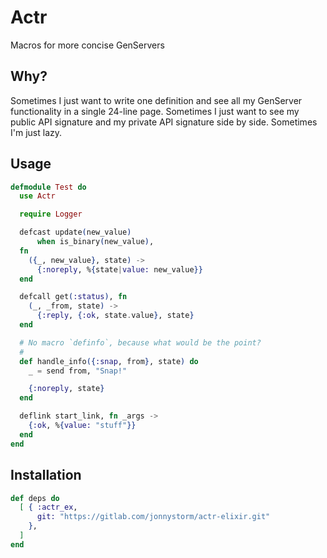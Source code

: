# Actr

Macros for more concise GenServers

## Why?

Sometimes I just want to write one definition and see all
my GenServer functionality in a single 24-line page.
Sometimes I just want to see my public API signature and my
private API signature side by side. Sometimes I'm just lazy.

## Usage

```elixir
defmodule Test do
  use Actr

  require Logger

  defcast update(new_value)
      when is_binary(new_value),
  fn
    ({_, new_value}, state) ->
      {:noreply, %{state|value: new_value}}
  end

  defcall get(:status), fn
    (_, _from, state) ->
      {:reply, {:ok, state.value}, state}
  end

  # No macro `definfo`, because what would be the point?
  #
  def handle_info({:snap, from}, state) do
    _ = send from, "Snap!"

    {:noreply, state}
  end

  deflink start_link, fn _args ->
    {:ok, %{value: "stuff"}}
  end
end

```

## Installation

```elixir
def deps do
  [ { :actr_ex,
      git: "https://gitlab.com/jonnystorm/actr-elixir.git"
    },
  ]
end
```

